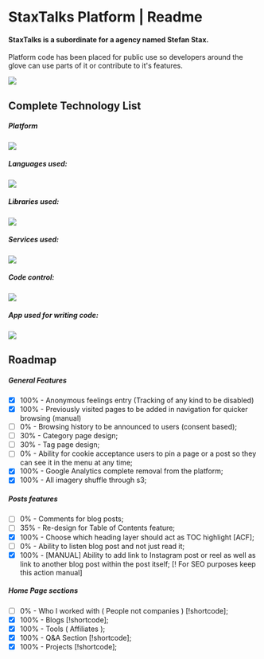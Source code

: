 <h1>StaxTalks Platform | Readme</h1>
<h4>StaxTalks is a subordinate for a agency named Stefan Stax.</h4>
<p>Platform code has been placed for public use so developers around the glove can use parts of it or contribute to it's features.</p>
<img src="https://res.cloudinary.com/staxtalks/image/upload/v1662636741/StaxTalks%20Platform/Project%20Screenshots/image_2022-09-08_133219149_psxcbv.png" />
</br>
<h2>Complete Technology List</h2>
<h5>Platform</h5>
        <img src="https://skillicons.dev/icons?i=wordpress" />
<h5>Languages used:</h5>
        <img src="https://skillicons.dev/icons?i=php,css,html,js" />
<h5>Libraries used:</h5>
        <img src="https://skillicons.dev/icons?i=tailwind" />

<h5>Services used:</h5>
        <img src="https://skillicons.dev/icons?i=aws" />
<h5>Code control: </h5>
        <img src="https://skillicons.dev/icons?i=github,git" />
<h5>App used for writing code: </h5>
        <img src="https://skillicons.dev/icons?i=vscode" />
</br>
<h2>Roadmap </h2>

<h5>General Features</h5>

- [X] 100% - Anonymous feelings entry (Tracking of any kind to be disabled)
- [X] 100% - Previously visited pages to be added in navigation for quicker browsing (manual)
- [ ] 0% - Browsing history to be announced to users (consent based); 
- [ ] 30% - Category page design;
- [ ] 30% - Tag page design;
- [ ] 0% - Ability for cookie acceptance users to pin a page or a post so they can see it in the menu at any time;
- [X] 100% - Google Analytics complete removal from the platform; 
- [X] 100% - All imagery shuffle through s3;

<h5>Posts features</h5>

- [ ] 0% - Comments for blog posts;
- [ ] 35% - Re-design for Table of Contents feature;
- [X] 100% - Choose which heading layer should act as TOC highlight [ACF];
- [ ] 0% - Ability to listen blog post and not just read it;
- [X] 100% - [MANUAL] Ability to add link to Instagram post or reel as well as link to another blog post within the post itself; [! For SEO purposes keep this action manual]

<h5>Home Page sections</h5>

- [ ] 0% - Who I worked with ( People not companies ) [!shortcode];
- [X] 100% - Blogs [!shortcode];
- [X] 100% - Tools ( Affiliates );
- [X] 100% - Q&A Section [!shortcode];
- [X] 100% - Projects [!shortcode];
